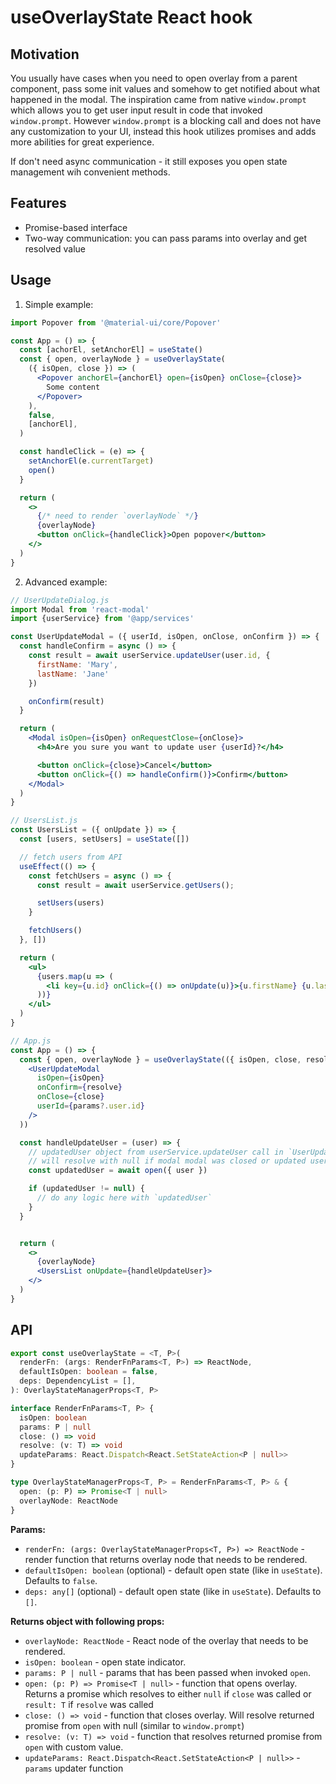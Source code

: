 # useOverlayState React hook

## Motivation

You usually have cases when you need to open overlay from a parent component, pass some init values and somehow to get notified about what happened in the modal.
The inspiration came from native `window.prompt` which allows you to get user input result in code that invoked `window.prompt`. However `window.prompt` is a blocking call and does not have any customization to your UI, instead this hook utilizes promises and adds more abilities for great experience.

If don't need async communication - it still exposes you open state management wih convenient methods.

## Features

- Promise-based interface
- Two-way communication: you can pass params into overlay and get resolved value

## Usage

1. Simple example:

```jsx
import Popover from '@material-ui/core/Popover'

const App = () => {
  const [achorEl, setAnchorEl] = useState()
  const { open, overlayNode } = useOverlayState(
    ({ isOpen, close }) => (
      <Popover anchorEl={anchorEl} open={isOpen} onClose={close}>
        Some content
      </Popover>
    ),
    false,
    [anchorEl],
  )

  const handleClick = (e) => {
    setAnchorEl(e.currentTarget)
    open()
  }

  return (
    <>
      {/* need to render `overlayNode` */}
      {overlayNode}
      <button onClick={handleClick}>Open popover</button>
    </>
  )
}
```

2. Advanced example:

```jsx
// UserUpdateDialog.js
import Modal from 'react-modal'
import {userService} from '@app/services'

const UserUpdateModal = ({ userId, isOpen, onClose, onConfirm }) => {
  const handleConfirm = async () => {
    const result = await userService.updateUser(user.id, {
      firstName: 'Mary',
      lastName: 'Jane'
    })

    onConfirm(result)
  }

  return (
    <Modal isOpen={isOpen} onRequestClose={onClose}>
      <h4>Are you sure you want to update user {userId}?</h4>

      <button onClick={close}>Cancel</button>
      <button onClick={() => handleConfirm()}>Confirm</button>
    </Modal>
  )
}

// UsersList.js
const UsersList = ({ onUpdate }) => {
  const [users, setUsers] = useState([])

  // fetch users from API
  useEffect(() => {
    const fetchUsers = async () => {
      const result = await userService.getUsers();

      setUsers(users)
    }

    fetchUsers()
  }, [])

  return (
    <ul>
      {users.map(u => (
        <li key={u.id} onClick={() => onUpdate(u)}>{u.firstName} {u.lastName}</li>
      ))}
    </ul>
  )
}

// App.js
const App = () => {
  const { open, overlayNode } = useOverlayState(({ isOpen, close, resolve, params }) => (
    <UserUpdateModal
      isOpen={isOpen}
      onConfirm={resolve}
      onClose={close}
      userId={params?.user.id}
    />
  ))

  const handleUpdateUser = (user) => {
    // updatedUser object from userService.updateUser call in `UserUpdateDialog`
    // will resolve with null if modal modal was closed or updated user object if `resolve` was called
    const updatedUser = await open({ user })

    if (updatedUser != null) {
      // do any logic here with `updatedUser`
    }
  }


  return (
    <>
      {overlayNode}
      <UsersList onUpdate={handleUpdateUser}>
    </>
  )
}
```

## API

```ts
export const useOverlayState = <T, P>(
  renderFn: (args: RenderFnParams<T, P>) => ReactNode,
  defaultIsOpen: boolean = false,
  deps: DependencyList = [],
): OverlayStateManagerProps<T, P>

interface RenderFnParams<T, P> {
  isOpen: boolean
  params: P | null
  close: () => void
  resolve: (v: T) => void
  updateParams: React.Dispatch<React.SetStateAction<P | null>>
}

type OverlayStateManagerProps<T, P> = RenderFnParams<T, P> & {
  open: (p: P) => Promise<T | null>
  overlayNode: ReactNode
}
```

**Params:**

- `renderFn: (args: OverlayStateManagerProps<T, P>) => ReactNode` - render function that returns overlay node that needs to be rendered.
- `defaultIsOpen: boolean` (optional) - default open state (like in `useState`). Defaults to `false`.
- `deps: any[]` (optional) - default open state (like in `useState`). Defaults to `[]`.

**Returns object with following props:**

- `overlayNode: ReactNode` - React node of the overlay that needs to be rendered.
- `isOpen: boolean` - open state indicator.
- `params: P | null` - params that has been passed when invoked `open`.
- `open: (p: P) => Promise<T | null>` - function that opens overlay. Returns a promise which resolves to either `null` if `close` was called or `result: T` if `resolve` was called
- `close: () => void` - function that closes overlay. Will resolve returned promise from `open` with null (similar to `window.prompt`)
- `resolve: (v: T) => void` - function that resolves returned promise from `open` with custom value.
- `updateParams: React.Dispatch<React.SetStateAction<P | null>>` - `params` updater function
